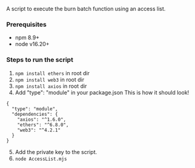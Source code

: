 A script to execute the burn batch function using an access list.

### Prerequisites
* npm 8.9+
* node v16.20+

### Steps to run the script

1. `npm install ethers` in root dir
2. `npm install web3` in root dir
3. `npm install axios` in root dir
4.  Add "type": "module" in your package.json
This is how it should look!
```
{
  "type": "module",
  "dependencies": {
    "axios": "^1.6.0",
    "ethers": "^6.8.0",
    "web3": "^4.2.1"
  }
}
```

5. Add the private key to the script.
6. `node AccessList.mjs`
